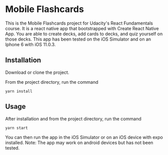 # Mobile Flashcards
This is the Mobile Flashcards project for Udacity's React Fundamentals course. It is a react native app that bootstrapped with Create React Native App. You are able to create decks, add cards to decks, and quiz yourself on those decks. This app has been tested on the iOS Simulator and on an Iphone 6 with iOS 11.0.3.

## Installation
Download or clone the project.

From the project directory, run the command
```
yarn install
```

## Usage
After installation and from the project directory, run the command
```
yarn start
```
You can then run the app in the iOS Simulator or on an iOS device with expo installed.
Note: The app may work on android devices but has not been tested.

